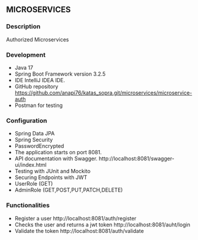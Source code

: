 ## MICROSERVICES
### Description
Authorized Microservices
### Development
- Java 17
- Spring Boot Framework version 3.2.5
- IDE IntelliJ IDEA IDE.
- GitHub repository https://github.com/anapi76/katas_sopra.git/microservices/microservice-auth
- Postman for testing
### Configuration
- Spring Data JPA
- Spring Security
- PasswordEncrypted
- The application starts on port 8081.
- API documentation with Swagger. http://localhost:8081/swagger-ui/index.html
- Testing with JUnit and Mockito
- Securing Endpoints with JWT
- UserRole (GET)
- AdminRole (GET,POST,PUT,PATCH,DELETE)
### Functionalities
- Register a user
  http://localhost:8081/auth/register
- Checks the user and returns a jwt token
  http://localhost:8081/auht/login
- Validate the token
  http://localhost:8081/auth/validate

